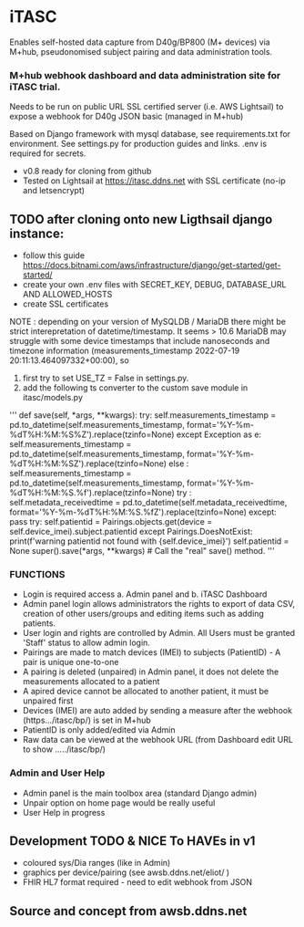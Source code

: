 # iTASC 

Enables self-hosted data capture from D40g/BP800 (M+ devices) via M+hub, pseudonomised subject pairing and data administration tools.

### M+hub webhook dashboard and data administration site for iTASC trial.

Needs to be run on public URL SSL certified server (i.e. AWS Lightsail) to expose a webhook for D40g JSON basic (managed in M+hub)

Based on Django framework with mysql database, see requirements.txt for environment. See settings.py for production guides and links. .env is required for secrets.

- v0.8 ready for cloning from github
- Tested on Lightsail at https://itasc.ddns.net with SSL certificate (no-ip and letsencrypt) 


## TODO after cloning onto new Ligthsail django instance:
- follow this guide https://docs.bitnami.com/aws/infrastructure/django/get-started/get-started/
- create your own .env files with SECRET_KEY, DEBUG, DATABASE_URL AND ALLOWED_HOSTS 
- create SSL certificates

NOTE : depending on your version of MySQLDB / MariaDB there might be strict interepretation of datetime/timestamp. It seems > 10.6 MariaDB may struggle with some device timestamps that include nanoseconds and timezone information (measurements_timestamp 2022-07-19 20:11:13.464097332+00:00), so 
1. first try to set USE_TZ = False in settings.py.
2. add the following ts converter to the custom save module in itasc/models.py

'''
    def save(self, *args, **kwargs):
        try:
            self.measurements_timestamp = pd.to_datetime(self.measurements_timestamp, format='%Y-%m-%dT%H:%M:%S%Z').replace(tzinfo=None)
        except Exception as e:
            self.measurements_timestamp = pd.to_datetime(self.measurements_timestamp, format='%Y-%m-%dT%H:%M:%SZ').replace(tzinfo=None)
        else :
            self.measurements_timestamp = pd.to_datetime(self.measurements_timestamp, format='%Y-%m-%dT%H:%M:%S.%f').replace(tzinfo=None)
        try :
            self.metadata_receivedtime = pd.to_datetime(self.metadata_receivedtime, format='%Y-%m-%dT%H:%M:%S.%fZ').replace(tzinfo=None)
        except:
            pass
        try:
            self.patientid = Pairings.objects.get(device = self.device_imei).subject.patientid
        except Pairings.DoesNotExist:
            print(f'warning patientid not found with {self.device_imei}')
            self.patientid = None
        super().save(*args, **kwargs)  # Call the "real" save() method.
'''

### FUNCTIONS
- Login is required access a. Admin panel and b. iTASC Dashboard
- Admin panel login allows administrators the rights to export of data CSV, creation of other users/groups and editing items such as adding patients.
- User login and rights are controlled by Admin. All Users must be granted 'Staff' status to allow admin login. 
- Pairings are made to match devices (IMEI) to subjects (PatientID) - A pair is unique one-to-one
- A pairing is deleted (unpaired) in Admin panel, it does not delete the measurements allocated to a patient
- A apired device cannot be allocated to another patient, it must be unpaired first
- Devices (IMEI) are auto added by sending a measure after the webhook (https.../itasc/bp/) is set in M+hub
- PatientID is only added/edited via Admin
- Raw data can be viewed at the webhook URL (from Dashboard edit URL to show ...../itasc/bp/)  

### Admin and User Help
- Admin panel is the main toolbox area (standard Django admin)
- Unpair option on home page would be really useful 
- User Help in progress

## Development TODO & NICE To HAVEs in v1
- coloured sys/Dia ranges (like in Admin)
- graphics per device/pairing (see awsb.ddns.net/eliot/ )
- FHIR HL7 format required - need to edit webhook from JSON


## Source and concept from awsb.ddns.net
